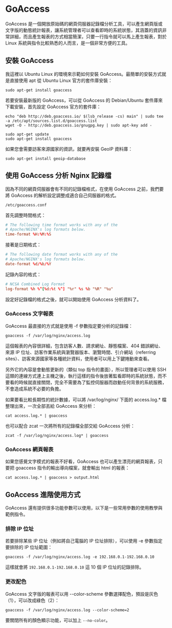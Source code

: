 # GoAccess

GoAccess 是一個開放原始碼的網頁伺服器記錄檔分析工具，可以產生網頁版或文字版的動態統計報表，讓系統管理者可以查看即時的系統狀態，其涵蓋的資訊非常詳細，而且產生報表的方式相當簡潔，只要一行指令就可以馬上產生報表，對於 Linux 系統與指令比較熟悉的人而言，是一個非常方便的工具。

## 安裝 GoAccess

我這裡以 Ubuntu Linux 的環境來示範如何安裝 GoAccess。最簡單的安裝方式就是直接使用 apt 從 Ubuntu Linux 官方的套件庫安裝：

```shell
sudo apt-get install goaccess
```

若要安裝最新版的 GoAccess，可以從 GoAccess 的 Debian/Ubuntu 套件庫來下載安裝，首先設定 GoAccess 官方的套件庫：
```shell
echo "deb http://deb.goaccess.io/ $(lsb_release -cs) main" | sudo tee -a /etc/apt/sources.list.d/goaccess.list
wget -O - http://deb.goaccess.io/gnugpg.key | sudo apt-key add -

sudo apt-get update
sudo apt-get install goaccess
```

如果您會需要訪客來源國家的資訊，就要再安裝 GeoIP 資料庫：

```shell
sudo apt-get install geoip-database
```

## 使用 GoAccess 分析 Nginx 記錄檔

因為不同的網頁伺服器會有不同的記錄檔格式，在使用 GoAccess 之前，我們要將 GoAccess 的解析設定調整成適合自己伺服器的格式。

`/etc/goaccess.conf`

首先調整時間格式：
```conf
# The following time format works with any of the
# Apache/NGINX's log formats below.
time-format %H:%M:%S
```

接著是日期格式：
```conf
# The following date format works with any of the
# Apache/NGINX's log formats below.
date-format %d/%b/%Y
```

記錄內容的格式：
```conf
# NCSA Combined Log Format
log-format %h %^[%d:%t %^] "%r" %s %b "%R" "%u"
```

設定好記錄檔的格式之後，就可以開始使用 GoAccess 分析資料了。

### GoAccess 文字報表

GoAccess 最直接的方式就是使用 -f 參數指定要分析的記錄檔：
```shell
goaccess -f /var/log/nginx/access.log
```

這個報表的內容很詳細，包含訪客人數、請求網址、靜態檔案、404 錯誤網址、來源 IP 位址、訪客作業系統與瀏覽器版本、瀏覽時間、引介網站（referring sites）、訪客來源國家等各種統計資料，使用者可以用上下鍵捲動來查看。

另外它的內容是會動態更新的（類似 top 指令的畫面），所以管理者可以使用 SSH 這類的連線方式連上主機之後，執行這樣的指令後放著監看即時的系統狀態，而不要看的時候就直接關閉，完全不需要為了監控伺服器而啟動任何背景的系統服務，不會造成系統不必要的負擔。

如果要看比較長期性的統計數據，可以將 /var/log/nginx/ 下面的 access.log.* 檔整理出來，一次全部丟給 GoAccess 來分析：
```shell
cat access.log.* | goaccess
```

也可以配合 zcat 一次將所有的記錄檔全部交給 GoAccess 分析：
```shell
zcat -f /var/log/nginx/access.log* | goaccess
```

### GoAccess 網頁報表

如果您感覺文字模式的報表不好看，GoAccess 也可以產生漂亮的網頁報表，只要把 goaccess 指令的輸出導向檔案，就會輸出 html 的報表：
```shell
cat access.log.* | goaccess > output.html
```

## GoAccess 進階使用方式

GoAccess 還有提供很多功能參數可以使用，以下是一些常用參數的使用教學與範例指令。

### 排除 IP 位址

若要排除某些 IP 位址（例如將自己電腦的 IP 位址排除），可以使用 -e 參數指定要排除的 IP 位址範圍：
```shell
goaccess -f /var/log/nginx/access.log -e 192.168.0.1-192.168.0.10
```

這樣就會將 `192.168.0.1-192.168.0.10` 這 10 個 IP 位址的記錄排除。

### 更改配色

GoAccess 文字版的報表可以用 --color-scheme 參數選擇配色，預設是灰色（1），可以改成綠色（2）：
```shell
goaccess -f /var/log/nginx/access.log --color-scheme=2
```
要關閉所有的顏色顯示功能，可以加上 `--no-color`。
